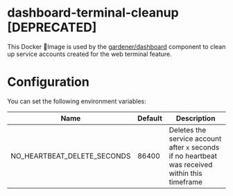 # dashboard-terminal-cleanup [DEPRECATED]

This Docker 🐳Image is used by the [gardener/dashboard](https://github.com/gardener/dashboard) component to clean up service accounts created for the web terminal feature.

# Configuration
You can set the following environment variables:

| Name | Default | Description |
| ---- |---------| ------------|
| NO_HEARTBEAT_DELETE_SECONDS| 86400 | Deletes the service account after `x` seconds if no heartbeat was received within this timeframe |
